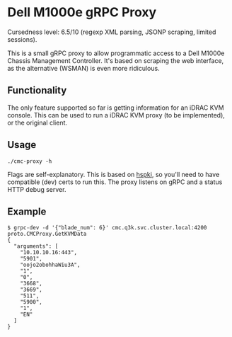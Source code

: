 Dell M1000e gRPC Proxy
======================

Cursedness level: 6.5/10 (regexp XML parsing, JSONP scraping, limited sessions).

This is a small gRPC proxy to allow programmatic access to a Dell M1000e Chassis Management Controller. It's based on scraping the web interface, as the alternative (WSMAN) is even more ridiculous.

Functionality
-------------

The only feature supported so far is getting information for an iDRAC KVM console. This can be used to run a iDRAC KVM proxy (to be implemented), or the original client.

Usage
-----

    ./cmc-proxy -h

Flags are self-explanatory. This is based on [hspki](https://code.hackerspace.pl/q3k/hspki), so you'll need to have compatible (dev) certs to run this. The proxy listens on gRPC and a status HTTP debug server.

Example
-------

    $ grpc-dev -d '{"blade_num": 6}' cmc.q3k.svc.cluster.local:4200 proto.CMCProxy.GetKVMData
    {
      "arguments": [
        "10.10.10.16:443",
        "5901",
        "oojo2obohhaWiu3A",
        "1",
        "0",
        "3668",
        "3669",
        "511",
        "5900",
        "1",
        "EN"
      ]
    }

